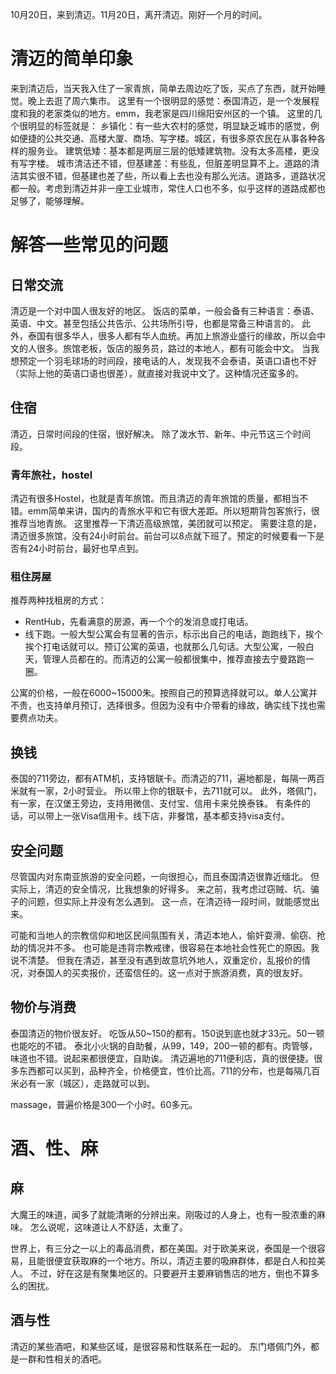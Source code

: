10月20日，来到清迈。11月20日，离开清迈。刚好一个月的时间。

# 清迈的简单印象

 来到清迈后，当天我入住了一家青旅，简单去周边吃了饭，买点了东西，就开始睡觉。晚上去逛了周六集市。
 这里有一个很明显的感觉：泰国清迈，是一个发展程度和我的老家类似的地方。emm，我老家是四川绵阳安州区的一个镇。
 这里的几个很明显的标签就是：
 乡镇化：有一些大农村的感觉，明显缺乏城市的感觉，例如便捷的公共交通、高楼大厦、商场、写字楼。城区，有很多原农民在从事各种各样的服务业。
 建筑低矮：基本都是两层三层的低矮建筑物。没有太多高楼，更没有写字楼。
 城市清洁还不错，但基建差：有些乱，但脏差明显算不上。道路的清洁其实很不错，但基建也差了些，所以看上去也没有那么光洁。道路多，道路状况都一般。考虑到清迈并非一座工业城市，常住人口也不多，似乎这样的道路成都也足够了，能够理解。


# 解答一些常见的问题
## 日常交流
清迈是一个对中国人很友好的地区。
饭店的菜单，一般会备有三种语言：泰语、英语、中文。甚至包括公共告示、公共场所引导，也都是常备三种语言的。
此外，泰国有很多华人，很多人都有华人血统。再加上旅游业盛行的缘故，所以会中文的人很多。旅馆老板，饭店的服务员，路过的本地人，都有可能会中文。
当我想预定一个羽毛球场的时间段，接电话的人，发现我不会泰语，英语口语也不好（实际上他的英语口语也很差），就直接对我说中文了。这种情况还蛮多的。

## 住宿
清迈，日常时间段的住宿，很好解决。
除了泼水节、新年、中元节这三个时间段。
### 青年旅社，hostel
清迈有很多Hostel，也就是青年旅馆。而且清迈的青年旅馆的质量，都相当不错。emm简单来讲，国内的青旅水平和它有很大差距。所以短期背包客旅行，很推荐当地青旅。
这里推荐一下清迈高级旅馆，美团就可以预定。
需要注意的是，清迈很多旅馆，没有24小时前台。前台可以8点就下班了。预定的时候要看一下是否有24小时前台，最好也早点到。

### 租住房屋
推荐两种找租房的方式：
- RentHub，先看满意的房源，再一个个的发消息或打电话。
- 线下跑。一般大型公寓会有显著的告示，标示出自己的电话，跑跑线下，挨个挨个打电话就可以。预订公寓的英语，也就那么几句话。大型公寓，一般白天，管理人员都在的。而清迈的公寓一般都很集中，推荐直接去宁曼路跑一圈。

公寓的价格，一般在6000~15000朱。按照自己的预算选择就可以。单人公寓并不贵，也支持单月预订，选择很多。但因为没有中介带看的缘故，确实线下找也需要费点功夫。

## 换钱
泰国的711旁边，都有ATM机，支持银联卡。而清迈的711，遍地都是，每隔一两百米就有一家，2小时营业。
所以带上你的银联卡，去711就可以。
此外，塔佩门，有一家，在汉堡王旁边，支持用微信、支付宝、信用卡来兑换泰铢。
有条件的话，可以带上一张Visa信用卡。线下店，非餐馆，基本都支持visa支付。

## 安全问题
尽管国内对东南亚旅游的安全问题，一向很担心，而且泰国清迈很靠近缅北。
但实际上，清迈的安全情况，比我想象的好得多。
来之前，我考虑过窃贼、坑、骗子的问题，但实际上并没有怎么遇到。
这一点，在清迈待一段时间，就能感觉出来。

可能和当地人的宗教信仰和地区民间氛围有关，清迈本地人，偷奸耍滑、偷窃、抢劫的情况并不多。
也可能是违背宗教戒律，很容易在本地社会性死亡的原因。我说不清楚。
但我在清迈，甚至没有遇到故意坑外地人，双重定价，乱报价的情况，对泰国人的买卖报价，还蛮信任的。这一点对于旅游消费，真的很友好。

## 物价与消费
泰国清迈的物价很友好。
吃饭从50~150的都有。150说到底也就才33元。50一顿也能吃的不错。
泰北小火锅的自助餐，从99，149，200一顿的都有。肉管够，味道也不错。说起来都很便宜，自助诶。
清迈遍地的711便利店，真的很便捷。很多东西都可以买到，品种齐全，价格便宜，性价比高。711的分布，也是每隔几百米必有一家（城区），走路就可以到。

massage，普遍价格是300一个小时。60多元。



# 酒、性、麻
## 麻
大魔王的味道，闻多了就能清晰的分辨出来。刚吸过的人身上，也有一股浓重的麻味。
怎么说呢，这味道让人不舒适，太重了。

世界上，有三分之一以上的毒品消费，都在美国。对于欧美来说，泰国是一个很容易，且能很便宜获取麻的一个地方。所以，清迈主要的吸麻群体，都是白人和拉美人。
不过，好在这是有聚集地区的。只要避开主要麻销售店的地方，倒也不算多么的困扰。

## 酒与性
清迈的某些酒吧，和某些区域，是很容易和性联系在一起的。
东门塔佩门外，都是一群和性相关的酒吧。
 
 
 
